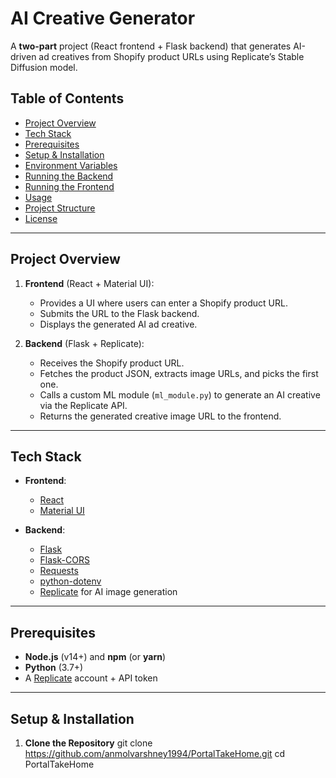 # AI Creative Generator

A **two-part** project (React frontend + Flask backend) that generates AI-driven ad creatives from Shopify product URLs using Replicate’s Stable Diffusion model.

## Table of Contents

- [Project Overview](#project-overview)
- [Tech Stack](#tech-stack)
- [Prerequisites](#prerequisites)
- [Setup & Installation](#setup--installation)
- [Environment Variables](#environment-variables)
- [Running the Backend](#running-the-backend)
- [Running the Frontend](#running-the-frontend)
- [Usage](#usage)
- [Project Structure](#project-structure)
- [License](#license)

---

## Project Overview

1. **Frontend** (React + Material UI):

   - Provides a UI where users can enter a Shopify product URL.
   - Submits the URL to the Flask backend.
   - Displays the generated AI ad creative.

2. **Backend** (Flask + Replicate):
   - Receives the Shopify product URL.
   - Fetches the product JSON, extracts image URLs, and picks the first one.
   - Calls a custom ML module (`ml_module.py`) to generate an AI creative via the Replicate API.
   - Returns the generated creative image URL to the frontend.

---

## Tech Stack

- **Frontend**:

  - [React](https://reactjs.org/)
  - [Material UI](https://mui.com/)

- **Backend**:
  - [Flask](https://flask.palletsprojects.com/)
  - [Flask-CORS](https://flask-cors.readthedocs.io/)
  - [Requests](https://docs.python-requests.org/)
  - [python-dotenv](https://pypi.org/project/python-dotenv/)
  - [Replicate](https://replicate.com/) for AI image generation

---

## Prerequisites

- **Node.js** (v14+) and **npm** (or **yarn**)
- **Python** (3.7+)
- A [Replicate](https://replicate.com/) account + API token

---

## Setup & Installation

1. **Clone the Repository**
   git clone https://github.com/anmolvarshney1994/PortalTakeHome.git
   cd PortalTakeHome
